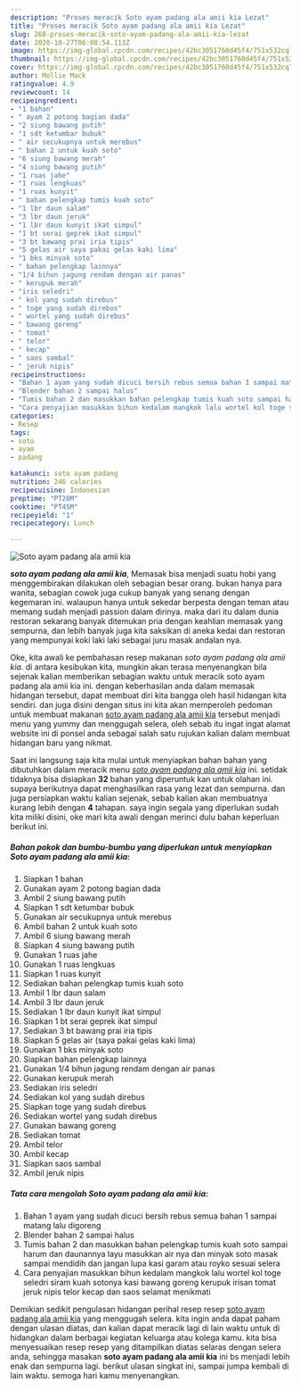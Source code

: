 ```yaml
---
description: "Proses meracik Soto ayam padang ala amii kia Lezat"
title: "Proses meracik Soto ayam padang ala amii kia Lezat"
slug: 268-proses-meracik-soto-ayam-padang-ala-amii-kia-lezat
date: 2020-10-27T06:08:54.113Z
image: https://img-global.cpcdn.com/recipes/42bc3051760d45f4/751x532cq70/soto-ayam-padang-ala-amii-kia-foto-resep-utama.jpg
thumbnail: https://img-global.cpcdn.com/recipes/42bc3051760d45f4/751x532cq70/soto-ayam-padang-ala-amii-kia-foto-resep-utama.jpg
cover: https://img-global.cpcdn.com/recipes/42bc3051760d45f4/751x532cq70/soto-ayam-padang-ala-amii-kia-foto-resep-utama.jpg
author: Mollie Mack
ratingvalue: 4.9
reviewcount: 14
recipeingredient:
- "1 bahan"
- " ayam 2 potong bagian dada"
- "2 siung bawang putih"
- "1 sdt ketumbar bubuk"
- " air secukupnya untuk merebus"
- " bahan 2 untuk kuah soto"
- "6 siung bawang merah"
- "4 siung bawang putih"
- "1 ruas jahe"
- "1 ruas lengkuas"
- "1 ruas kunyit"
- " bahan pelengkap tumis kuah soto"
- "1 lbr daun salam"
- "3 lbr daun jeruk"
- "1 lbr daun kunyit ikat simpul"
- "1 bt serai geprek ikat simpul"
- "3 bt bawang prai iria tipis"
- "5 gelas air saya pakai gelas kaki lima"
- "1 bks minyak soto"
- " bahan pelengkap lainnya"
- "1/4 bihun jagung rendam dengan air panas"
- " kerupuk merah"
- "iris seledri"
- " kol yang sudah direbus"
- " toge yang sudah direbus"
- " wortel yang sudah direbus"
- " bawang goreng"
- " tomat"
- " telor"
- " kecap"
- " saos sambal"
- " jeruk nipis"
recipeinstructions:
- "Bahan 1 ayam yang sudah dicuci bersih rebus semua bahan 1 sampai matang lalu digoreng"
- "Blender bahan 2 sampai halus"
- "Tumis bahan 2 dan masukkan bahan pelengkap tumis kuah soto sampai harum dan daunannya layu masukkan air nya dan minyak soto masak sampai mendidih dan jangan lupa kasi garam atau royko sesuai selera"
- "Cara penyajian masukkan bihun kedalam mangkok lalu wortel kol toge seledri siram kuah sotonya kasi bawang goreng kerupuk irisan tomat jeruk nipis telor kecap dan saos selamat menikmati"
categories:
- Resep
tags:
- soto
- ayam
- padang

katakunci: soto ayam padang 
nutrition: 246 calories
recipecuisine: Indonesian
preptime: "PT20M"
cooktime: "PT45M"
recipeyield: "1"
recipecategory: Lunch

---
```



![Soto ayam padang ala amii kia](https://img-global.cpcdn.com/recipes/42bc3051760d45f4/751x532cq70/soto-ayam-padang-ala-amii-kia-foto-resep-utama.jpg)

<b><i>soto ayam padang ala amii kia</i></b>, Memasak bisa menjadi suatu hobi yang menggembirakan dilakukan oleh sebagian besar orang. bukan hanya para wanita, sebagian cowok juga cukup banyak yang senang dengan kegemaran ini. walaupun hanya untuk sekedar berpesta dengan teman atau memang sudah menjadi passion dalam dirinya. maka dari itu dalam dunia restoran sekarang banyak ditemukan pria dengan keahlian memasak yang sempurna, dan lebih banyak juga kita saksikan di aneka kedai dan restoran yang mempunyai koki laki laki sebagai juru masak andalan nya.

Oke, kita awali ke pembahasan resep makanan <i>soto ayam padang ala amii kia</i>. di antara kesibukan kita, mungkin akan terasa menyenangkan bila sejenak kalian memberikan sebagian waktu untuk meracik soto ayam padang ala amii kia ini. dengan keberhasilan anda dalam memasak hidangan tersebut, dapat membuat diri kita bangga oleh hasil hidangan kita sendiri. dan juga disini dengan situs ini kita akan memperoleh pedoman untuk membuat makanan <u>soto ayam padang ala amii kia</u> tersebut menjadi menu yang yummy dan menggugah selera, oleh sebab itu ingat ingat alamat website ini di ponsel anda sebagai salah satu rujukan kalian dalam membuat hidangan baru yang nikmat.




Saat ini langsung saja kita mulai untuk menyiapkan bahan bahan yang dibutuhkan dalam meracik menu <u><i>soto ayam padang ala amii kia</i></u> ini. setidak tidaknya bisa disiapkan <b>32</b> bahan yang diperuntuk kan untuk olahan ini. supaya berikutnya dapat menghasilkan rasa yang lezat dan sempurna. dan juga persiapkan waktu kalian sejenak, sebab kalian akan membuatnya kurang lebih dengan <b>4</b> tahapan. saya ingin segala yang diperlukan sudah kita miliki disini, oke mari kita awali dengan merinci dulu bahan keperluan berikut ini.

<!--inarticleads1-->

##### Bahan pokok dan bumbu-bumbu yang diperlukan untuk menyiapkan Soto ayam padang ala amii kia:

1. Siapkan 1 bahan
1. Gunakan  ayam 2 potong bagian dada
1. Ambil 2 siung bawang putih
1. Siapkan 1 sdt ketumbar bubuk
1. Gunakan  air secukupnya untuk merebus
1. Ambil  bahan 2 untuk kuah soto
1. Ambil 6 siung bawang merah
1. Siapkan 4 siung bawang putih
1. Gunakan 1 ruas jahe
1. Gunakan 1 ruas lengkuas
1. Siapkan 1 ruas kunyit
1. Sediakan  bahan pelengkap tumis kuah soto
1. Ambil 1 lbr daun salam
1. Ambil 3 lbr daun jeruk
1. Sediakan 1 lbr daun kunyit ikat simpul
1. Siapkan 1 bt serai geprek ikat simpul
1. Sediakan 3 bt bawang prai iria tipis
1. Siapkan 5 gelas air (saya pakai gelas kaki lima)
1. Gunakan 1 bks minyak soto
1. Siapkan  bahan pelengkap lainnya
1. Gunakan 1/4 bihun jagung rendam dengan air panas
1. Gunakan  kerupuk merah
1. Sediakan iris seledri
1. Sediakan  kol yang sudah direbus
1. Siapkan  toge yang sudah direbus
1. Sediakan  wortel yang sudah direbus
1. Gunakan  bawang goreng
1. Sediakan  tomat
1. Ambil  telor
1. Ambil  kecap
1. Siapkan  saos sambal
1. Ambil  jeruk nipis




<!--inarticleads2-->

##### Tata cara mengolah Soto ayam padang ala amii kia:

1. Bahan 1 ayam yang sudah dicuci bersih rebus semua bahan 1 sampai matang lalu digoreng
1. Blender bahan 2 sampai halus
1. Tumis bahan 2 dan masukkan bahan pelengkap tumis kuah soto sampai harum dan daunannya layu masukkan air nya dan minyak soto masak sampai mendidih dan jangan lupa kasi garam atau royko sesuai selera
1. Cara penyajian masukkan bihun kedalam mangkok lalu wortel kol toge seledri siram kuah sotonya kasi bawang goreng kerupuk irisan tomat jeruk nipis telor kecap dan saos selamat menikmati




Demikian sedikit pengulasan hidangan perihal resep resep <u>soto ayam padang ala amii kia</u> yang menggugah selera. kita ingin anda dapat paham dengan ulasan diatas, dan kalian dapat meracik lagi di lain waktu untuk di hidangkan dalam berbagai kegiatan keluarga atau kolega kamu. kita bisa menyesuaikan resep resep yang ditampilkan diatas selaras dengan selera anda, sehingga masakan <b>soto ayam padang ala amii kia</b> ini bs menjadi lebih enak dan sempurna lagi. berikut ulasan singkat ini, sampai jumpa kembali di lain waktu. semoga hari kamu menyenangkan.
